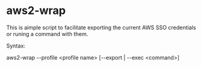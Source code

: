 # aws2-wrap
This is aimple script to facilitate exporting the current AWS SSO credentials or runing a command with them.

Syntax:

aws2-wrap --profile \<profile name> [--export | --exec \<command>]
